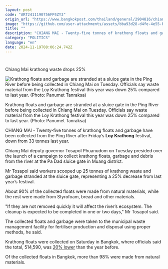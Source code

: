 ```yaml
---
layout: post
code: "ART2411190756FP4ZY3"
origin_url: "https://www.bangkokpost.com/thailand/general/2904816/chiang-mai-krathong-waste-drops-25-"
image: "https://github.com/user-attachments/assets/bba93d28-d4fe-4e55-b25f-d6e728b14f64"
title: ""
description: "CHIANG MAI - Twenty-five tonnes of krathong floats and garbage have been collected from the Ping River after Friday’s  Loy Krathong  festival, down from 33 tonnes last year."
category: "POLITICS"
language: "en"
date: 2024-11-19T08:06:24.742Z
---
```


# 

Chiang Mai krathong waste drops 25%

![Krathong floats and garbage are stranded at a sluice gate in the Ping River before being collected in Chiang Mai on Tuesday. Officials say waste material from the Loy Krathong festival this year was down 25% compared to last year. (Photo: Panumet Tanraksa)](https://github.com/user-attachments/assets/e946e17d-1824-4531-96ab-5ecbd47415ce)

Krathong floats and garbage are stranded at a sluice gate in the Ping River before being collected in Chiang Mai on Tuesday. Officials say waste material from the Loy Krathong festival this year was down 25% compared to last year. (Photo: Panumet Tanraksa)

CHIANG MAI - Twenty-five tonnes of krathong floats and garbage have been collected from the Ping River after Friday’s **Loy Krathong** festival, down from 33 tonnes last year.

Chiang Mai deputy governor Tosapol Phuanudom on Tuesday presided over the launch of a campaign to collect krathong floats, garbage and debris from the river at the Pa Dad sluice gate in Muang district.  

Mr Tosapol said workers scooped up 25 tonnes of krathong waste and garbage stranded at the sluice gate, representing a 25% decrease from last year’s festival.  

About 90% of the collected floats were made from natural materials, while the rest were made from Styrofoam, bread and other materials. 

"If they are not removed quickly it will affect the river’s ecosystem. The cleanup is expected to be completed in one or two days," Mr Tosapol said.  

The collected floats and garbage were taken to the municipal waste management facility for fertiliser production and disposal using proper methods, he said.

Krathong floats were collected on Saturday in Bangkok, where officials said the total, 514,590, was [20% lower](https://www.bangkokpost.com/thailand/general/2903232/500-000-krathong-floats-collected-in-bangkok-waterways-down-almost-20-) than the year before.

Of the collected floats in Bangkok, more than 98% were made from natural materials.